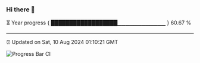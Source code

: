 ### Hi there 👋

⏳ Year progress { ██████████████████▁▁▁▁▁▁▁▁▁▁▁▁ } 60.67 %

---

⏰ Updated on Sat, 10 Aug 2024 01:10:21 GMT

![Progress Bar CI](https://github.com/liununu/liununu/workflows/Progress%20Bar%20CI/badge.svg)

